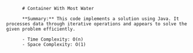 
          # Container With Most Water

          **Summary:** This code implements a solution using Java. It processes data through iterative operations and appears to solve the given problem efficiently.

          - Time Complexity: O(n)
          - Space Complexity: O(1)
          